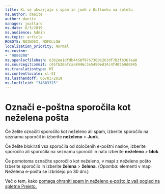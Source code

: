 ```yaml
---
title: Ki se ukvarjajo s spam in junk v Outlooku na spletu
ms.author: daeite
author: daeite
manager: joallard
ms.date: 6/3/2019
ms.audience: Admin
ms.topic: article
ROBOTS: NOINDEX, NOFOLLOW
localization_priority: Normal
ms.custom:
- "9000290"
ms.openlocfilehash: 63b2ee1dfdb4458f9767300c263df7b3fb367ea8
ms.sourcegitcommit: c65fb26afcaa8446c3e5490ed14c4f403b9d0945
ms.translationtype: MT
ms.contentlocale: sl-SI
ms.lasthandoff: 06/03/2019
ms.locfileid: "34683315"
---
```

# <a name="mark-email-messages-as-junk"></a>Označi e-poštna sporočila kot neželena pošta

Če želite označiti sporočilo kot neželeno ali spam, izberite sporočilo na seznamu sporočil in izberite **neželeno** > **Junk**.

Če želite blokirati vsa sporočila od določenih e-poštni naslov, izberite sporočilo ali sporočila na seznamu sporočil in nato izberite **neželeno** > **blok**.

Če pomotoma označite sporočilo kot neželeno, v mapi z neželeno pošto Izberite sporočilo in izberite **želena** > **želena**. (*Opomba:* elementi v mapi Neželena e-pošta se izbrišejo po 30 dni.)

Več o tem, kako [pomaga ohraniti spam in neželeno e-pošto iz vaš pogled na spletne Prejeto.](https://support.office.com/article/db786e79-54e2-40cc-904f-d89d57b7f41d)